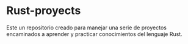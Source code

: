 # Rust-proyects
Este un repositorio creado para manejar una serie de proyectos encaminados a aprender y practicar conocimientos del lenguaje Rust.
